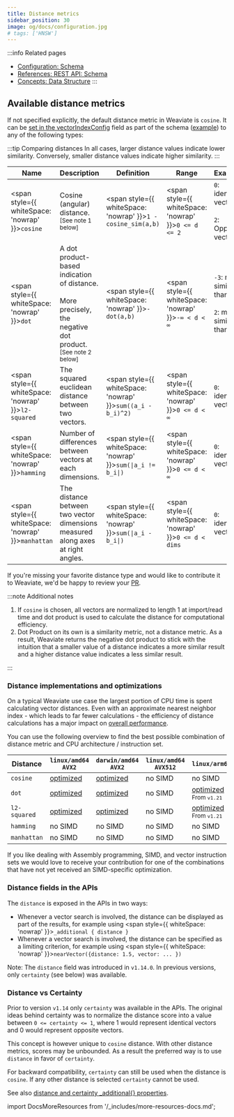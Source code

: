```yaml
---
title: Distance metrics
sidebar_position: 30
image: og/docs/configuration.jpg
# tags: ['HNSW']
---
```



:::info Related pages
- [Configuration: Schema](../manage-data/collections.mdx)
- [References: REST API: Schema](/developers/weaviate/api/rest#tag/schema)
- [Concepts: Data Structure](../concepts/data.md)
:::

## Available distance metrics

If not specified explicitly, the default distance metric in Weaviate is
`cosine`. It can be [set in the vectorIndexConfig](/developers/weaviate/config-refs/schema/vector-index.md#how-to-configure-hnsw) field as part of the schema ([example](../manage-data/collections.mdx#specify-a-distance-metric)) to any of the following types:

:::tip Comparing distances
In all cases, larger distance values indicate lower similarity. Conversely, smaller distance values indicate higher similarity.
:::

<!-- TODO: Consider removing {:.text-nowrap} -->
| Name | Description | Definition | Range | Examples |
| --- | --- | --- | --- | --- |
| <span style={{ whiteSpace: 'nowrap' }}>`cosine`</span> | Cosine (angular) distance. <br/><sub>[See note 1 below]</sub> | <span style={{ whiteSpace: 'nowrap' }}>`1 - cosine_sim(a,b)`</span> | <span style={{ whiteSpace: 'nowrap' }}>`0 <= d <= 2`</span> | `0`: identical vectors<br/><br/> `2`: Opposing vectors. |
| <span style={{ whiteSpace: 'nowrap' }}>`dot`</span> | A dot product-based indication of distance. <br/><br/>More precisely, the negative dot product. <br/><sub>[See note 2 below]</sub> | <span style={{ whiteSpace: 'nowrap' }}>`-dot(a,b)`</span> | <span style={{ whiteSpace: 'nowrap' }}>`-∞ < d < ∞`</span> | `-3`: more similar than `-2` <br/><br/>`2`: more similar than `5` |
| <span style={{ whiteSpace: 'nowrap' }}>`l2-squared`</span> | The squared euclidean distance between two vectors. | <span style={{ whiteSpace: 'nowrap' }}>`sum((a_i - b_i)^2)`</span> | <span style={{ whiteSpace: 'nowrap' }}>`0 <= d < ∞`</span> | `0`: identical vectors |
| <span style={{ whiteSpace: 'nowrap' }}>`hamming`</span> | Number of differences between vectors at each dimensions. | <span style={{ whiteSpace: 'nowrap' }}><code>sum(&#124;a_i != b_i&#124;)</code></span> | <span style={{ whiteSpace: 'nowrap' }}>`0 <= d < ∞`</span> | `0`: identical vectors |
| <span style={{ whiteSpace: 'nowrap' }}>`manhattan`</span> | The distance between two vector dimensions measured along axes at right angles.  | <span style={{ whiteSpace: 'nowrap' }}><code>sum(&#124;a_i - b_i&#124;)</code></span> | <span style={{ whiteSpace: 'nowrap' }}>`0 <= d < dims`</span> | `0`: identical vectors |



If you're missing your favorite distance type and would like to contribute it to Weaviate, we'd be happy to review your [PR](https://github.com/weaviate/weaviate).

:::note Additional notes

1. If `cosine` is chosen, all vectors are normalized to length 1 at import/read time and dot product is used to calculate the distance for computational efficiency.
2. Dot Product on its own is a similarity metric, not a distance metric. As a result, Weaviate returns the negative dot product to stick with the intuition that a smaller value of a distance indicates a more similar result and a higher distance value indicates a less similar result.

:::

### Distance implementations and optimizations

On a typical Weaviate use case the largest portion of CPU time is spent calculating vector distances. Even with an approximate nearest neighbor index - which leads to far fewer calculations - the efficiency of distance calculations has a major impact on [overall performance](/developers/weaviate/benchmarks/ann.md).

You can use the following overview to find the best possible combination of distance metric and CPU architecture / instruction set.

| Distance | `linux/amd64 AVX2` | `darwin/amd64 AVX2` | `linux/amd64 AVX512` | `linux/arm64` | `darwin/arm64` |
| --- | --- | --- | --- | --- | --- |
| `cosine` | [optimized](https://github.com/weaviate/weaviate/blob/master/adapters/repos/db/vector/hnsw/distancer/asm/dot_amd64.s) | [optimized](https://github.com/weaviate/weaviate/blob/master/adapters/repos/db/vector/hnsw/distancer/asm/dot_amd64.s) | no SIMD | no SIMD | no SIMD |
| `dot` | [optimized](https://github.com/weaviate/weaviate/blob/master/adapters/repos/db/vector/hnsw/distancer/asm/dot_amd64.s) | [optimized](https://github.com/weaviate/weaviate/blob/master/adapters/repos/db/vector/hnsw/distancer/asm/dot_amd64.s) | no SIMD | [optimized](https://github.com/weaviate/weaviate/blob/master/adapters/repos/db/vector/hnsw/distancer/asm/dot_arm64.s)<br/><small>From `v1.21`</small> | [optimized](https://github.com/weaviate/weaviate/blob/master/adapters/repos/db/vector/hnsw/distancer/asm/dot_arm64.s)<br/><small>From `v1.21`</small> |
| `l2-squared` | [optimized](https://github.com/weaviate/weaviate/blob/master/adapters/repos/db/vector/hnsw/distancer/asm/l2_amd64.s) | [optimized](https://github.com/weaviate/weaviate/blob/master/adapters/repos/db/vector/hnsw/distancer/asm/l2_amd64.s) | no SIMD | [optimized](https://github.com/weaviate/weaviate/blob/master/adapters/repos/db/vector/hnsw/distancer/asm/l2_arm64.s)<br/><small>From `v1.21`</small> | [optimized](https://github.com/weaviate/weaviate/blob/master/adapters/repos/db/vector/hnsw/distancer/asm/l2_arm64.s)<br/><small>From `v1.21`</small> |
| `hamming` | no SIMD | no SIMD | no SIMD | no SIMD | no SIMD |
| `manhattan` | no SIMD | no SIMD | no SIMD | no SIMD | no SIMD |

If you like dealing with Assembly programming, SIMD, and vector instruction sets we would love to receive your contribution for one of the combinations that have not yet received an SIMD-specific optimization.

### Distance fields in the APIs

The `distance` is exposed in the APIs in two ways:

* Whenever a vector search is involved, the distance can be displayed as part of the results, for example using <span style={{ whiteSpace: 'nowrap' }}>`_additional { distance }`</span>
* Whenever a vector search is involved, the distance can be specified as a limiting criterion, for example using <span style={{ whiteSpace: 'nowrap' }}>`nearVector({distance: 1.5, vector: ... })`</span>

Note: The `distance` field was introduced in `v1.14.0`. In previous versions, only `certainty` (see below) was available.

### Distance vs Certainty

Prior to version `v1.14` only `certainty` was available in the APIs. The
original ideas behind certainty was to normalize the distance score into a
value between `0 <= certainty <= 1`, where 1 would represent identical vectors
and 0 would represent opposite vectors.

This concept is however unique to `cosine` distance. With other distance
metrics, scores may be unbounded. As a result the preferred way is to use
`distance` in favor of `certainty`.

For backward compatibility, `certainty` can still be used when the distance is
`cosine`. If any other distance is selected `certainty` cannot be used.

See also [distance and certainty _additional{} properties](../api/graphql/additional-properties.md).


import DocsMoreResources from '/_includes/more-resources-docs.md';

<DocsMoreResources />
